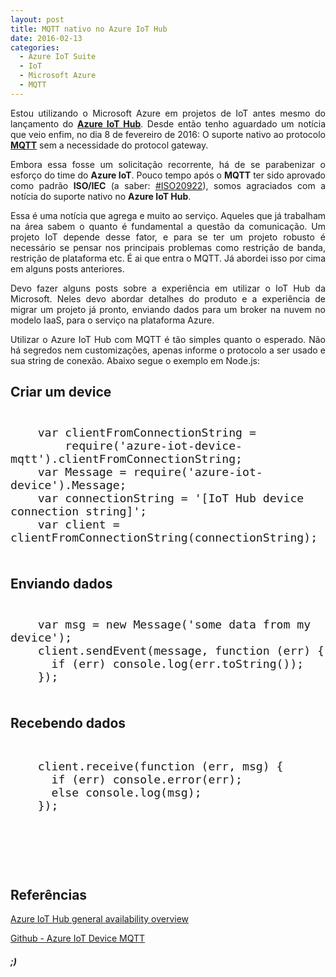 ```yaml
---
layout: post
title: MQTT nativo no Azure IoT Hub
date: 2016-02-13
categories:
  - Azure IoT Suite
  - IoT
  - Microsoft Azure
  - MQTT
---
```

<p align="justify">Estou utilizando o Microsoft Azure em projetos de IoT antes mesmo do lançamento do <a href="https://azure.microsoft.com/pt-br/services/iot-hub/" target="_blank"><strong>Azure IoT Hub</strong></a>. Desde então tenho aguardado um notícia que veio enfim, no dia 8 de fevereiro de 2016: O suporte nativo ao protocolo <a href="http://mqtt.org/" target="_blank"><strong>MQTT</strong></a> sem a necessidade do protocol gateway.</p>
<p align="justify">Embora essa fosse um solicitação recorrente, há de se parabenizar o esforço do time do <strong>Azure IoT</strong>. Pouco tempo após o <strong>MQTT</strong> ter sido aprovado como padrão <strong>ISO/IEC</strong> (a saber: <a title="http://www.iso.org/iso/catalogue_detail.htm?csnumber=69466" href="http://www.iso.org/iso/catalogue_detail.htm?csnumber=69466" target="_blank">#ISO20922</a>), somos agraciados com a notícia do suporte nativo no <strong>Azure IoT Hub</strong>.</p>
<p align="justify">Essa é uma notícia que agrega e muito ao serviço. Aqueles que já trabalham na área sabem o quanto é fundamental a questão da comunicação. Um projeto IoT depende desse fator, e para se ter um projeto robusto é necessário se pensar nos principais problemas como restrição de banda, restrição de plataforma etc. É ai que entra o MQTT. Já abordei isso por cima em alguns posts anteriores.</p>
<p align="justify">Devo fazer alguns posts sobre a experiência em utilizar o IoT Hub da Microsoft. Neles devo abordar detalhes do produto e a experiência de migrar um projeto já pronto, enviando dados para um broker na nuvem no modelo IaaS, para o serviço na plataforma Azure.</p>
<p align="justify">Utilizar o Azure IoT Hub com MQTT é tão simples quanto o esperado. Não há segredos nem customizações, apenas informe o protocolo a ser usado e sua string de conexão. Abaixo segue o exemplo em Node.js:</p>

## Criar um device

<pre style="font-size: 16pt !important">
<code class="javascript">
    var clientFromConnectionString =
        require('azure-iot-device-mqtt').clientFromConnectionString;
    var Message = require('azure-iot-device').Message;
    var connectionString = '[IoT Hub device connection string]';
    var client = clientFromConnectionString(connectionString);
    </code>
</pre>

## Enviando dados

<pre style="font-size: 16pt !important">
<code class="javascript">
    var msg = new Message('some data from my device');
    client.sendEvent(message, function (err) {
      if (err) console.log(err.toString());
    });
    </code>
</pre>

## Recebendo dados
<pre style="font-size: 16pt !important">
    <code class="javascript">
    client.receive(function (err, msg) {
      if (err) console.error(err);
      else console.log(msg);
    });
    </code>
</pre>

<p>&nbsp;</p>
<p>&nbsp;</p>

## Referências
<p><a href="https://azure.microsoft.com/en-us/blog/azure-iot-hub-ga-capability-overview/?wt.mc_id=WW_CE_IOT_OO_SCL_TW&amp;Ocid=C+E+Social+FY16_Social_TW_MicrosoftIoT_20160209_363303519" target="_blank">Azure IoT Hub general availability overview</a></p>
<p><a href="https://github.com/Azure/azure-iot-sdks/tree/master/node/device/transport/mqtt" target="_blank">Github - Azure IoT Device MQTT</a></p>

##### ;)
